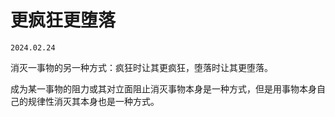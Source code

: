 # 更疯狂更堕落

`2024.02.24`

消灭一事物的另一种方式：疯狂时让其更疯狂，堕落时让其更堕落。

成为某一事物的阻力或其对立面阻止消灭事物本身是一种方式，但是用事物本身自己的规律性消灭其本身也是一种方式。
